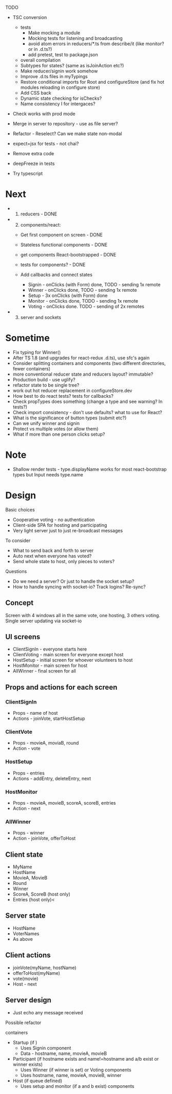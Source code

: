 TODO

* TSC conversion

  + tests
      - Make mocking a module
      - Mocking tests for listening and broadcasting
      - avoid atom errors in reducers/*.ts from describe/it (like monitor? or in .d.ts?)
      - add pretest, test to package.json
  + overall compilation
  + Subtypes for states? (same as isJoinAction etc?)
  + Make reducer/signin work somehow
  + Improve .d.ts files in myTypings
  + Restore conditional imports for Root and configureStore (and fix hot modules reloading in configure store)
  + Add CSS back
  + Dynamic state checking for isChecks?
  + Name consistency I for intergaces?


* Check works with prod mode
* Merge in server to repository - use as file server?
* Refactor - Reselect? Can we make state non-modal
* expect=jsx for tests - not chai?
* Remove extra code
* deepFreeze in tests
* Try typescript

# Next

* 1. reducers - DONE
* 2. components/react:

  + Get first component on screen - DONE
  + Stateless functional components - DONE
  + get components React-bootstrapped - DONE
  + tests for components? - DONE
  + Add callbacks and connect states

    * Signin - onClicks (with Form) done, TODO - sending 1x remote
    * Winner - onClicks done, TODO - sending 1x remote
    * Setup - 3x onClicks (with Form) done
    * Monitor - onClicks done, TODO - sending 1x remote
    * Voting - onClicks done. TODO - sending of 2x remotes

* 3. server and sockets

# Sometime

* Fix typing for Winner()
* After TS 1.8 (and upgrades for react-redux .d.ts), use sfc's again
* Consider splitting containers and components (two different directories, fewer containers)
* more conventional reducer state and reducers layout? immutable?
* Production build - use uglify?
* refactor state to be single tree?
* work out hot reducer replacement in configureStore.dev
* How best to do react tests? tests for callbacks?
* Check propTypes does something (change a type and see warning? In tests?)
* Check import consistency - don't use defaults? what to use for React?
* What is the significance of button types (submit etc?)
* Can we unify winner and signin
* Protect vs multiple votes (or allow them)
* What if more than one person clicks setup?

# Note

* Shallow render tests - type.displayName works for most react-bootstrap types but Input needs type.name



# Design

Basic choices

* Cooperative voting - no authentication
* Client-side SPA for hosting and participating
* Very light server just to just re-broadcast messages

To consider

* What to send back and forth to server
* Auto next when everyone has voted?
* Send whole state to host, only pieces to voters?

Questions

* Do we need a server? Or just to handle the socket setup?
* How to handle syncing with socket-io? Track logins? Re-sync?

## Concept

Screen with 4 windows all in the same vote, one hosting, 3 others voting. Single server updating via socket-io

## UI screens

* ClientSignIn - everyone starts here
* ClientVoting - main screen for everyone except host
* HostSetup - initial screen for whoever volunteers to host
* HostMonitor - main screen for host
* AllWinner - final screen for all

## Props and actions for each screen

### ClientSignIn

* Props - name of host
* Actions - joinVote, startHostSetup

### ClientVote

* Props - movieA, moviaB, round
* Action - vote

### HostSetup

* Props - entries
* Actions - addEntry, deleteEntry, next

### HostMonitor

* Props - movieA, movieB, scoreA, scoreB, entries
* Action - next

### AllWinner

* Props - winner
* Action - joinVote, offerToHost

## Client state

* MyName
* HostName
* MovieA, MovieB
* Round
* Winner
* ScoreA, ScoreB (host only)
* Entries (host only)<

## Server state

* HostName
* VoterNames
* As above

## Client actions

* joinVote(myName, hostName)
* offerToHost(myName)
* vote(movie)
* Host - next

## Server design

* Just echo any message received




Possible refactor

containers
* Startup (if )
  + Uses Signin component
  + Data - hostname, name, movieA, movieB
* Participant (if hostname exists and name!=hostname and a/b exist or winner exists)
  + Uses Winner (if winner is set) or Voting components
   + Uses hostname, name, movieA, movieB, winner
* Host (if queue defined)
  + Uses setup and monitor (if a and b exist) components
